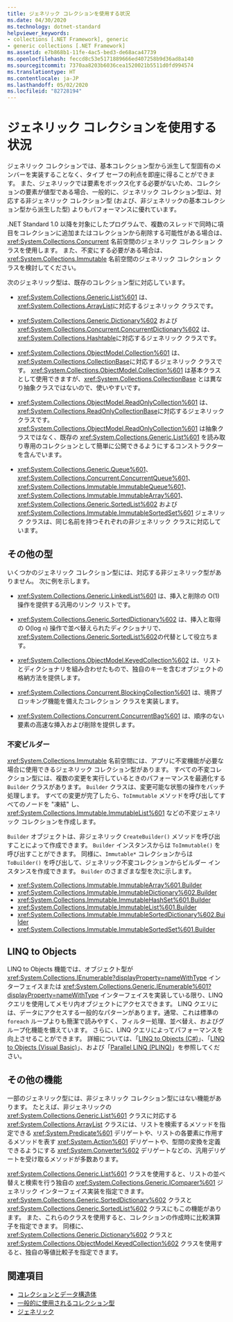 ```yaml
---
title: ジェネリック コレクションを使用する状況
ms.date: 04/30/2020
ms.technology: dotnet-standard
helpviewer_keywords:
- collections [.NET Framework], generic
- generic collections [.NET Framework]
ms.assetid: e7b868b1-11fe-4ac5-bed3-de68aca47739
ms.openlocfilehash: feccd8c53e5171889666ed407258b9d36ad8a140
ms.sourcegitcommit: 7370aa8203b6036cea1520021b5511d0fd994574
ms.translationtype: HT
ms.contentlocale: ja-JP
ms.lasthandoff: 05/02/2020
ms.locfileid: "82728194"
---
```

# <a name="when-to-use-generic-collections"></a>ジェネリック コレクションを使用する状況

ジェネリック コレクションでは、基本コレクション型から派生して型固有のメンバーを実装することなく、タイプ セーフの利点を即座に得ることができます。 また、ジェネリックでは要素をボックス化する必要がないため、コレクションの要素が値型である場合、一般的に、ジェネリック コレクション型は、対応する非ジェネリック コレクション型 (および、非ジェネリックの基本コレクション型から派生した型) よりもパフォーマンスに優れています。

.NET Standard 1.0 以降を対象にしたプログラムで、複数のスレッドで同時に項目をコレクションに追加またはコレクションから削除する可能性がある場合は、<xref:System.Collections.Concurrent> 名前空間のジェネリック コレクション クラスを使用します。 また、不変にする必要がある場合は、<xref:System.Collections.Immutable> 名前空間のジェネリック コレクション クラスを検討してください。

次のジェネリック型は、既存のコレクション型に対応しています。

- <xref:System.Collections.Generic.List%601> は、 <xref:System.Collections.ArrayList>に対応するジェネリック クラスです。

- <xref:System.Collections.Generic.Dictionary%602> および <xref:System.Collections.Concurrent.ConcurrentDictionary%602> は、 <xref:System.Collections.Hashtable>に対応するジェネリック クラスです。

- <xref:System.Collections.ObjectModel.Collection%601> は、 <xref:System.Collections.CollectionBase>に対応するジェネリック クラスです。 <xref:System.Collections.ObjectModel.Collection%601> は基本クラスとして使用できますが、<xref:System.Collections.CollectionBase> とは異なり抽象クラスではないので、使いやすいです。

- <xref:System.Collections.ObjectModel.ReadOnlyCollection%601> は、 <xref:System.Collections.ReadOnlyCollectionBase>に対応するジェネリック クラスです。 <xref:System.Collections.ObjectModel.ReadOnlyCollection%601> は抽象クラスではなく、既存の <xref:System.Collections.Generic.List%601> を読み取り専用のコレクションとして簡単に公開できるようにするコンストラクターを含んでいます。

- <xref:System.Collections.Generic.Queue%601>、<xref:System.Collections.Concurrent.ConcurrentQueue%601>、<xref:System.Collections.Immutable.ImmutableQueue%601>、<xref:System.Collections.Immutable.ImmutableArray%601>、<xref:System.Collections.Generic.SortedList%602> および <xref:System.Collections.Immutable.ImmutableSortedSet%601> ジェネリック クラスは、同じ名前を持つそれぞれの非ジェネリック クラスに対応しています。

## <a name="additional-types"></a>その他の型

いくつかのジェネリック コレクション型には、対応する非ジェネリック型がありません。 次に例を示します。

- <xref:System.Collections.Generic.LinkedList%601> は、挿入と削除の O(1) 操作を提供する汎用のリンク リストです。

- <xref:System.Collections.Generic.SortedDictionary%602> は、挿入と取得の O(log `n`) 操作で並べ替えられたディクショナリで、 <xref:System.Collections.Generic.SortedList%602>の代替として役立ちます。

- <xref:System.Collections.ObjectModel.KeyedCollection%602> は、リストとディクショナリを組み合わせたもので、独自のキーを含むオブジェクトの格納方法を提供します。

- <xref:System.Collections.Concurrent.BlockingCollection%601> は、境界ブロッキング機能を備えたコレクション クラスを実装します。

- <xref:System.Collections.Concurrent.ConcurrentBag%601> は、順序のない要素の高速な挿入および削除を提供します。

### <a name="immutable-builders"></a>不変ビルダー

<xref:System.Collections.Immutable> 名前空間には、アプリに不変機能が必要な場合に使用できるジェネリック コレクション型があります。 すべての不変コレクション型には、複数の変更を実行しているときのパフォーマンスを最適化する `Builder` クラスがあります。 `Builder` クラスは、変更可能な状態の操作をバッチ処理します。 すべての変更が完了したら、`ToImmutable` メソッドを呼び出してすべてのノードを "凍結" し、<xref:System.Collections.Immutable.ImmutableList%601> などの不変ジェネリック コレクションを作成します。

`Builder` オブジェクトは、非ジェネリック `CreateBuilder()` メソッドを呼び出すことによって作成できます。 `Builder` インスタンスからは `ToImmutable()` を呼び出すことができます。 同様に、`Immutable*` コレクションからは `ToBuilder()` を呼び出して、ジェネリック不変コレクションからビルダー インスタンスを作成できます。 `Builder` のさまざまな型を次に示します。

- <xref:System.Collections.Immutable.ImmutableArray%601.Builder>
- <xref:System.Collections.Immutable.ImmutableDictionary%602.Builder>
- <xref:System.Collections.Immutable.ImmutableHashSet%601.Builder>
- <xref:System.Collections.Immutable.ImmutableList%601.Builder>
- <xref:System.Collections.Immutable.ImmutableSortedDictionary%602.Builder>
- <xref:System.Collections.Immutable.ImmutableSortedSet%601.Builder>

## <a name="linq-to-objects"></a>LINQ to Objects

LINQ to Objects 機能では、オブジェクト型が <xref:System.Collections.IEnumerable?displayProperty=nameWithType> インターフェイスまたは <xref:System.Collections.Generic.IEnumerable%601?displayProperty=nameWithType> インターフェイスを実装している限り、LINQ クエリを使用してメモリ内オブジェクトにアクセスできます。 LINQ クエリには、データにアクセスする一般的なパターンがあります。通常、これは標準の `foreach` ループよりも簡潔で読みやすく、フィルター処理、並べ替え、およびグループ化機能を備えています。 さらに、LINQ クエリによってパフォーマンスを向上させることができます。 詳細については、「[LINQ to Objects (C#)](../../csharp/programming-guide/concepts/linq/linq-to-objects.md)」、「[LINQ to Objects (Visual Basic)](../../visual-basic/programming-guide/concepts/linq/linq-to-objects.md)」、および「[Parallel LINQ (PLINQ)](../../../docs/standard/parallel-programming/introduction-to-plinq.md)」を参照してください。

## <a name="additional-functionality"></a>その他の機能
一部のジェネリック型には、非ジェネリック コレクション型にはない機能があります。 たとえば、非ジェネリックの <xref:System.Collections.Generic.List%601> クラスに対応する <xref:System.Collections.ArrayList> クラスには、リストを検索するメソッドを指定できる <xref:System.Predicate%601> デリゲートや、リストの各要素に作用するメソッドを表す <xref:System.Action%601> デリゲートや、型間の変換を定義できるようにする <xref:System.Converter%602> デリゲートなどの、汎用デリゲートを受け取るメソッドが多数あります。

<xref:System.Collections.Generic.List%601> クラスを使用すると、リストの並べ替えと検索を行う独自の <xref:System.Collections.Generic.IComparer%601> ジェネリック インターフェイス実装を指定できます。 <xref:System.Collections.Generic.SortedDictionary%602> クラスと <xref:System.Collections.Generic.SortedList%602> クラスにもこの機能があります。 また、これらのクラスを使用すると、コレクションの作成時に比較演算子を指定できます。 同様に、<xref:System.Collections.Generic.Dictionary%602> クラスと <xref:System.Collections.ObjectModel.KeyedCollection%602> クラスを使用すると、独自の等値比較子を指定できます。

## <a name="see-also"></a>関連項目

- [コレクションとデータ構造体](../../../docs/standard/collections/index.md)
- [ 一般的に使用されるコレクション型](../../../docs/standard/collections/commonly-used-collection-types.md)
- [ジェネリック](../../../docs/standard/generics/index.md)
